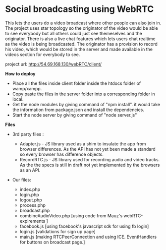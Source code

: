 Social broadcasting using WebRTC
================================

This lets the users do a video broadcast where other people can also join in. The project uses star topology so the originator of the video would be able to see everybody but all others could just see themeselves and the originator. There is also a live chat features which lets users chat realtime as the video is being broadcasted. The originator has a provision to record his video, which would be stored in the server and made available in the videos section for everybody to see.

project url: http://54.69.168.130/webRTC/client/

**How to deploy**

 - Place all the files inside client folder inside the htdocs folder of wamp/xampp.
 - Copy paste the files in the server folder into a corresponding folder in local.
 - Get the node modules by giving command of "npm install". it would take the information from package.json and install the dependencies.
 - Start the node server by giving command of "node server.js"

**Files** 

 - 3rd party files :
	 - Adapter.js - JS library used as a shim to insulate the app from browser differences. As the  API has not yet been made a standard so every browser has difference objects.
	 - RecordRTC.js - JS library used for recording audio and video tracks. As the the specs is still in draft not yet implemented by the browsers as an API.
	
 - Our files:
	 - index.php
	 - login.php
	 - logout.php
	 - process.php
	 - broadcast.php
	 - combineAudioVideo.php [using code from Mauz's webRTC-expirements ]
	 - facebook.js [using facebook's javascript sdk for using fb login]
	 - login.js [validations for sign up page]
	 - main.js [making RTCPeerConnection and using ICE. 
	EventHandlers for buttons on broadcast page.]
